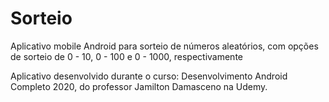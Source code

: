 # Sorteio
Aplicativo mobile Android para sorteio de números aleatórios, com opções de sorteio de 0 - 10, 0 - 100 e 0 - 1000, respectivamente

Aplicativo desenvolvido durante o curso: Desenvolvimento Android Completo 2020, do professor Jamilton Damasceno na Udemy.
